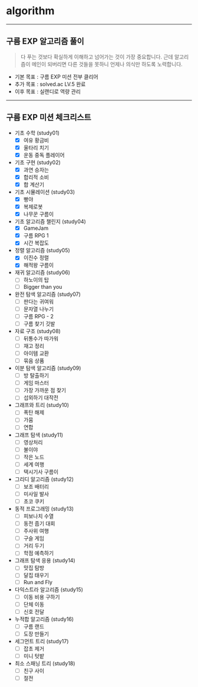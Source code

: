 # algorithm
- - -
## 구름 EXP 알고리즘 풀이
> 다 푸는 것보다 확실하게 이해하고 넘어가는 것이 가장 중요합니다. 근데 알고리즘이 메인이 되버리면 다른 것들을 못하니 언제나 의식만 하도록 노력합니다.
- 기본 목표 : 구름 EXP 미션 전부 클리어
- 추가 목표 : solved.ac LV.5 완료
- 이후 목표 : 실랜디로 역량 관리

- - -
## 구름 EXP 미션 체크리스트
- 기초 수학 (study01)
  - [x] 여유 황금비
  - [x] 울타리 치기
  - [x] 운동 중독 플레이어
- 기초 구현 (study02)
  - [x] 과연 승자는
  - [x] 합리적 소비
  - [x] 합 계산기
- 기초 시뮬레이션 (study03)
  - [x] 빵야
  - [x] 복제로봇
  - [x] 나무꾼 구름이
- 기초 알고리즘 챌린지 (study04)
  - [x] GameJam
  - [x] 구름 RPG 1
  - [x] 시간 복잡도
- 정렬 알고리즘 (study05)
  - [x] 이진수 정렬
  - [x] 해적왕 구름이
- 재귀 알고리즘 (study06)
  - [ ] 하노이의 탑
  - [ ] Bigger than you
- 완전 탐색 알고리즘 (study07)
  - [ ] 판다는 귀여워
  - [ ] 문자열 나누기
  - [ ] 구름 RPG - 2
  - [ ] 구름 찾기 깃발
- 자료 구조 (study08)
  - [ ] 뒤통수가 따가워
  - [ ] 재고 정리
  - [ ] 아이템 교환
  - [ ] 묶음 상품
- 이분 탐색 알고리즘 (study09)
  - [ ] 방 탈출하기
  - [ ] 게임 마스터
  - [ ] 가장 가까운 점 찾기
  - [ ] 섭외하기 대작전
- 그래프와 트리 (study10)
  - [ ] 폭탄 해제
  - [ ] 가뭄
  - [ ] 연합
- 그래프 탐색 (study11)
  - [ ] 영상처리
  - [ ] 불이야
  - [ ] 작은 노드
  - [ ] 세계 여행
  - [ ] 택시기사 구름이
- 그리디 알고리즘 (study12)
  - [ ] 보조 배터리
  - [ ] 미사일 발사
  - [ ] 초코 쿠키
- 동적 프로그래밍 (study13)
  - [ ] 피보나치 수열
  - [ ] 동전 줍기 대회
  - [ ] 주사위 여행
  - [ ] 구슬 게임
  - [ ] 거리 두기
  - [ ] 학점 예측하기
- 그래프 탐색 응용 (study14)
  - [ ] 맛집 탐방
  - [ ] 달집 태우기
  - [ ] Run and Fly
- 다익스트라 알고리즘 (study15)
  - [ ] 이동 비용 구하기
  - [ ] 단체 이동
  - [ ] 신호 전달
- 누적합 알고리즘 (study16)
  - [ ] 구름 랜드
  - [ ] 도장 만들기
- 세그먼트 트리 (study17)
  - [ ] 잡초 제거
  - [ ] 미니 텃밭
- 최소 스패닝 트리 (study18)
  - [ ] 친구 사이
  - [ ] 절전